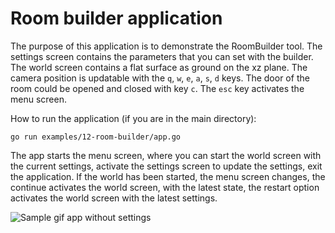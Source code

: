 # Room builder application

The purpose of this application is to demonstrate the RoomBuilder tool. The settings screen contains the parameters that you can set with the builder. The world screen contains a flat surface as ground on the xz plane. The camera position is updatable with the `q`, `w`, `e`, `a`, `s`, `d` keys. The door of the room could be opened and closed with key `c`. The `esc` key activates the menu screen.

How to run the application (if you are in the main directory):

```
go run examples/12-room-builder/app.go
```

The app starts the menu screen, where you can start the world screen with the current settings, activate the settings screen to update the settings, exit the application. If the world has been started, the menu screen changes, the continue activates the world screen, with the latest state, the restart option activates the world screen with the latest settings.

![Sample gif app without settings](./sample/sample.gif)
